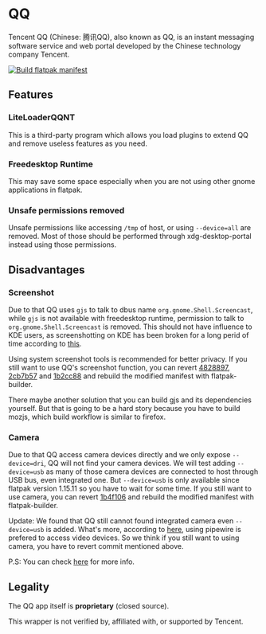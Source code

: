 # QQ

Tencent QQ (Chinese: 腾讯QQ), also known as QQ, is an instant messaging software service and web portal developed by the Chinese technology company Tencent.

[![Build flatpak manifest](https://github.com/arenekosreal/com.qq.QQ/actions/workflows/test.yaml/badge.svg)](https://github.com/arenekosreal/com.qq.QQ/actions/workflows/test.yaml)

## Features

### LiteLoaderQQNT

This is a third-party program which allows you load plugins to extend QQ and remove useless features as you need.

### Freedesktop Runtime

This may save some space especially when you are not using other gnome applications in flatpak.

### Unsafe permissions removed

Unsafe permissions like accessing `/tmp` of host, or using `--device=all` are removed.
Most of those should be performed through xdg-desktop-portal instead using those permissions.

## Disadvantages

### Screenshot

Due to that QQ uses `gjs` to talk to dbus name `org.gnome.Shell.Screencast`, 
while `gjs` is not available with freedesktop runtime, permission to talk to `org.gnome.Shell.Screencast` is removed.
This should not have influence to KDE users, as screenshotting on KDE has been broken for a long perid of time 
according to [this](https://github.com/flathub/com.qq.QQ/pull/19).

Using system screenshot tools is recommended for better privacy. If you still want to use QQ's screenshot function, 
you can revert [4828897](https://github.com/arenekosreal/com.qq.QQ/commit/482889777bd8d1c93e52bd5db70c2ec9c79f487f), 
[2cb7b57](https://github.com/arenekosreal/com.qq.QQ/commit/2cb7b5762c8a2e85966ef1aab10a3655ad964c01) and 
[1b2cc88](https://github.com/arenekosreal/com.qq.QQ/commit/1b2cc880b0913bbfa7a9b99f46698cd8724961f9) and rebuild 
the modified manifest with flatpak-builder.

There maybe another solution that you can build gjs and its dependencies yourself. 
But that is going to be a hard story because you have to build mozjs, which build workflow is similar to firefox.

### Camera

Due to that QQ access camera devices directly and we only expose `--device=dri`, QQ will not find your camera devices.
We will test adding `--device=usb` as many of those camera devices are connected to host through USB bus, 
even integrated one. But `--device=usb` is only available since flatpak version 1.15.11 so you have to wait for some time.
If you still want to use camera, you can revert 
[1b4f106](https://github.com/arenekosreal/com.qq.QQ/commit/1b4f1062bc786f4dbc34f0d11667d4ad7a91456f) and rebuild 
the modified manifest with flatpak-builder.

Update: We found that QQ still cannot found integrated camera even `--device=usb` is added. What's more, 
according to [here](https://github.com/flatpak/flatpak/issues/1715), using pipewire is prefered to access
video devices. So we think if you still want to using camera, you have to revert commit mentioned above.

P.S: You can check [here](https://github.com/electron/electron/issues/42608) for more info.

## Legality

The QQ app itself is **proprietary** (closed source).

This wrapper is not verified by, affiliated with, or supported by Tencent.
